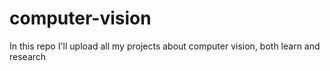 # computer-vision
In this repo I'll upload all my projects about computer vision, both learn and research
